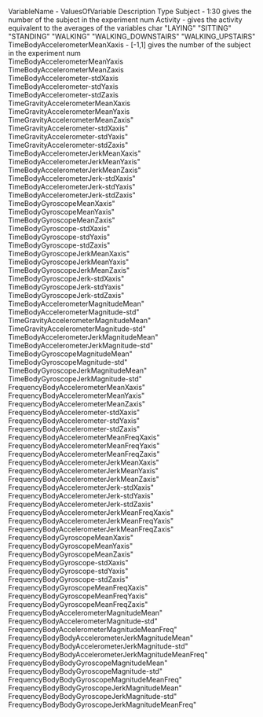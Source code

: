 VariableName  -   ValuesOfVariable  Description  Type 
Subject  -  1:30  gives the number of the subject in the experiment  num
Activity  -   gives the activity equivalent to the averages of the variables char
            "LAYING"
            "SITTING"
            "STANDING"
            "WALKING"
            "WALKING_DOWNSTAIRS"
            "WALKING_UPSTAIRS"
TimeBodyAccelerometerMeanXaxis  -  [-1,1]  gives the number of the subject in the experiment  num                    
TimeBodyAccelerometerMeanYaxis                       
TimeBodyAccelerometerMeanZaxis                       
TimeBodyAccelerometer-stdXaxis                        
TimeBodyAccelerometer-stdYaxis                        
TimeBodyAccelerometer-stdZaxis                        
TimeGravityAccelerometerMeanXaxis                     
TimeGravityAccelerometerMeanYaxis                   
TimeGravityAccelerometerMeanZaxis"                     
TimeGravityAccelerometer-stdXaxis"                     
TimeGravityAccelerometer-stdYaxis"                     
TimeGravityAccelerometer-stdZaxis"                     
TimeBodyAccelerometerJerkMeanXaxis"                    
TimeBodyAccelerometerJerkMeanYaxis"                    
TimeBodyAccelerometerJerkMeanZaxis"                    
TimeBodyAccelerometerJerk-stdXaxis"                    
TimeBodyAccelerometerJerk-stdYaxis"                    
TimeBodyAccelerometerJerk-stdZaxis"                    
TimeBodyGyroscopeMeanXaxis"                            
TimeBodyGyroscopeMeanYaxis"                            
TimeBodyGyroscopeMeanZaxis"                            
TimeBodyGyroscope-stdXaxis"                            
TimeBodyGyroscope-stdYaxis"                            
TimeBodyGyroscope-stdZaxis"                            
TimeBodyGyroscopeJerkMeanXaxis"                        
TimeBodyGyroscopeJerkMeanYaxis"                        
TimeBodyGyroscopeJerkMeanZaxis"                        
TimeBodyGyroscopeJerk-stdXaxis"                        
TimeBodyGyroscopeJerk-stdYaxis"                        
TimeBodyGyroscopeJerk-stdZaxis"                        
TimeBodyAccelerometerMagnitudeMean"                    
TimeBodyAccelerometerMagnitude-std"                    
TimeGravityAccelerometerMagnitudeMean"                 
TimeGravityAccelerometerMagnitude-std"                 
TimeBodyAccelerometerJerkMagnitudeMean"                
TimeBodyAccelerometerJerkMagnitude-std"                
TimeBodyGyroscopeMagnitudeMean"                        
TimeBodyGyroscopeMagnitude-std"                        
TimeBodyGyroscopeJerkMagnitudeMean"                    
TimeBodyGyroscopeJerkMagnitude-std"                    
FrequencyBodyAccelerometerMeanXaxis"                
FrequencyBodyAccelerometerMeanYaxis"                
FrequencyBodyAccelerometerMeanZaxis"                
FrequencyBodyAccelerometer-stdXaxis"                
FrequencyBodyAccelerometer-stdYaxis"                
FrequencyBodyAccelerometer-stdZaxis"                
FrequencyBodyAccelerometerMeanFreqXaxis"            
FrequencyBodyAccelerometerMeanFreqYaxis"            
FrequencyBodyAccelerometerMeanFreqZaxis"            
FrequencyBodyAccelerometerJerkMeanXaxis"            
FrequencyBodyAccelerometerJerkMeanYaxis"            
FrequencyBodyAccelerometerJerkMeanZaxis"            
FrequencyBodyAccelerometerJerk-stdXaxis"            
FrequencyBodyAccelerometerJerk-stdYaxis"            
FrequencyBodyAccelerometerJerk-stdZaxis"            
FrequencyBodyAccelerometerJerkMeanFreqXaxis"        
FrequencyBodyAccelerometerJerkMeanFreqYaxis"        
FrequencyBodyAccelerometerJerkMeanFreqZaxis"        
FrequencyBodyGyroscopeMeanXaxis"                    
FrequencyBodyGyroscopeMeanYaxis"                    
FrequencyBodyGyroscopeMeanZaxis"                    
FrequencyBodyGyroscope-stdXaxis"                    
FrequencyBodyGyroscope-stdYaxis"                    
FrequencyBodyGyroscope-stdZaxis"                    
FrequencyBodyGyroscopeMeanFreqXaxis"                
FrequencyBodyGyroscopeMeanFreqYaxis"                
FrequencyBodyGyroscopeMeanFreqZaxis"                
FrequencyBodyAccelerometerMagnitudeMean"            
FrequencyBodyAccelerometerMagnitude-std"            
FrequencyBodyAccelerometerMagnitudeMeanFreq"        
FrequencyBodyBodyAccelerometerJerkMagnitudeMean"    
FrequencyBodyBodyAccelerometerJerkMagnitude-std"    
FrequencyBodyBodyAccelerometerJerkMagnitudeMeanFreq"
FrequencyBodyBodyGyroscopeMagnitudeMean"            
FrequencyBodyBodyGyroscopeMagnitude-std"            
FrequencyBodyBodyGyroscopeMagnitudeMeanFreq"        
FrequencyBodyBodyGyroscopeJerkMagnitudeMean"        
FrequencyBodyBodyGyroscopeJerkMagnitude-std"        
FrequencyBodyBodyGyroscopeJerkMagnitudeMeanFreq" 
